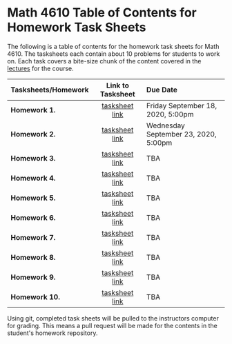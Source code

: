# Math 4610 Table of Contents for Homework Task Sheets

The following is a table of contents for the homework task sheets for Math 4610.
The tasksheets each contain about 10 problems for students to work on. Each
task covers a bite-size chunk of the content covered in the
[lectures](../../../lectures/toc/md/topic_toc.md) for the
course.

  | Tasksheets/Homework | Link to Tasksheet | Due Date |
  | ------------------- | :---------------: | :------- |
  | **Homework 1.** | [tasksheet link](../../tasksheet_01/html/tasksheet_01.html) | Friday September 18, 2020, 5:00pm |
  | **Homework 2.** | [tasksheet link](../../tasksheet_02/html/tasksheet_02.html) | Wednesday September 23, 2020, 5:00pm
  | **Homework 3.** | [tasksheet link](../../tasksheet_03a/html/tasksheet_03.html) | TBA
  | **Homework 4.** | [tasksheet link](../../tasksheet_04a/html/tasksheet_04.html) | TBA
  | **Homework 5.** | [tasksheet link](../../tasksheet_05a/html/tasksheet_05.html) | TBA
  | **Homework 6.** | [tasksheet link](../../tasksheet_06a/html/tasksheet_06.html) | TBA
  | **Homework 7.** | [tasksheet link](../../tasksheet_07a/html/tasksheet_07.html) | TBA
  | **Homework 8.** | [tasksheet link](../../tasksheet_08a/html/tasksheet_08.html) | TBA
  | **Homework 9.** | [tasksheet link](../../tasksheet_09a/html/tasksheet_09.html) | TBA
  | **Homework 10.** | [tasksheet link](../../tasksheet_10a/html/tasksheet_10.html) | TBA

Using git, completed task sheets will be pulled to the instructors computer for
grading. This means a pull request will be made for the contents in the
student's homework repository.
